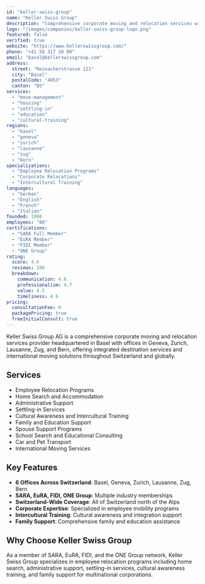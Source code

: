 ```yaml
---
id: "keller-swiss-group"
name: "Keller Swiss Group"
description: "Comprehensive corporate moving and relocation services with offices in Basel, Geneva, Zurich, Lausanne, Zug, and Bern. SARA, EuRA, FIDI, and ONE Group member."
logo: "/images/companies/keller-swiss-group-logo.png"
featured: false
verified: true
website: "https://www.kellerswissgroup.com/"
phone: "+41 58 317 10 00"
email: "basel@kellerswissgroup.com"
address:
  street: "Reinacherstrasse 121"
  city: "Basel"
  postalCode: "4053"
  canton: "BS"
services:
  - "move-management"
  - "housing"
  - "settling-in"
  - "education"
  - "cultural-training"
regions:
  - "basel"
  - "geneva"
  - "zurich"
  - "lausanne"
  - "zug"
  - "bern"
specializations:
  - "Employee Relocation Programs"
  - "Corporate Relocations"
  - "Intercultural Training"
languages:
  - "German"
  - "English"
  - "French"
  - "Italian"
founded: 1990
employees: "80"
certifications:
  - "SARA Full Member"
  - "EuRA Member"
  - "FIDI Member"
  - "ONE Group"
rating:
  score: 4.6
  reviews: 280
  breakdown:
    communication: 4.6
    professionalism: 4.7
    value: 4.5
    timeliness: 4.6
pricing:
  consultationFee: 0
  packagePricing: true
  freeInitialConsult: true
---
```


Keller Swiss Group AG is a comprehensive corporate moving and relocation services provider headquartered in Basel with offices in Geneva, Zurich, Lausanne, Zug, and Bern, offering integrated destination services and international moving solutions throughout Switzerland and globally.

## Services

- Employee Relocation Programs
- Home Search and Accommodation
- Administrative Support
- Settling-in Services
- Cultural Awareness and Intercultural Training
- Family and Education Support
- Spouse Support Programs
- School Search and Educational Consulting
- Car and Pet Transport
- International Moving Services

## Key Features

- **6 Offices Across Switzerland**: Basel, Geneva, Zurich, Lausanne, Zug, Bern
- **SARA, EuRA, FIDI, ONE Group**: Multiple industry memberships
- **Switzerland-Wide Coverage**: All of Switzerland north of the Alps
- **Corporate Expertise**: Specialized in employee mobility programs
- **Intercultural Training**: Cultural awareness and integration support
- **Family Support**: Comprehensive family and education assistance

## Why Choose Keller Swiss Group

As a member of SARA, EuRA, FIDI, and the ONE Group network, Keller Swiss Group specializes in employee relocation programs including home search, administrative support, settling-in services, cultural awareness training, and family support for multinational corporations.
